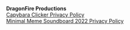<strong>DragonFire Productions</strong>    
<a href="https://dragonfire666hd.github.io/PrivacyPolicy.html" target="_blank" rel="noopener noreferrer">Capybara Clicker Privacy Policy</a>  
<a href="https://dragonfire666hd.github.io/AppPrivacyPolicy.html" target="_blank" rel="noopener noreferrer">Minimal Meme Soundboard 2022 Privacy Policy</a>
